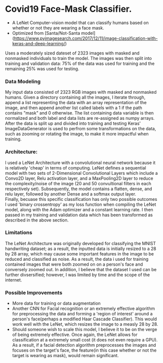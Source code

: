 # Covid19 Face-Mask Classifier. 
  -  A LeNet Computer-vision model that can classify humans based on whether or not they are wearing a face mask. 
  -  Optimized from [Santa/Not-Santa model] (https://www.pyimagesearch.com/2017/12/11/image-classification-with-keras-and-deep-learning/)
  
Uses a moderately sized dateset of  2323 images with masked and nonmasked individuals to train the model. The images was then split into training and validation data: 75% of the data was used for training and the remaining 25% was used for testing.

### Data Modeling
My input data consisted of 2323 RGB images with masked and nonmasked humans. Given a directory containing all the images, I iterate through, append a list representing the data with an array representation of the image, and then append another list called labels with a 1 if the path contains "mask" and 0 otherwise. The list containing data variable is then normalized and both label and data lists are re-assigned as numpy arrays. After the data is split up and divided into training and testing  Keras' ImageDataGenerator is used to perfrom some transformations on the data, such as zooming or rotating the image,  to make it more impactful when training.


### Architecture:
I used a LeNet Architecture with a convolutional neural network because it is relatively 'cheap' in terms of computing. LeNet defines a sequential model with two sets of 2-Dimensional Convolutional Layers which include a Convo2D layer, Relu activation layer, and a MaxPooling2D layer to reduce the complexity/noise of the image (20 and 50 convultional filters in each respectively set). Subsequently, the model contains a flatten, dense, and relu layer, followed by another Dense and a softmax output layer.  
Finally, becuase this specific classification has only two possible outcomes I used 'binary crossentropy' as my loss function when compiling the LeNet model, along with the Adam optimizer and a constant learning rate. I then passed in my training and validation data which has been transformed as described in the above section.

### Limitations
The LeNet Architecture was originally developed for classifying the MNIST handwriting dataset; as a result, the inputted data is initially resized to a 28 by 28 array, which may cause some important features in the image to be reduced and classified as noise. As a result, the data i used for training contained images that were both zoomed on on a person's face and conversely zoomed out. In addition, I believe that the dataset I used can be further divsersified; however, I was limited by time and the scope of the internet. 

### Possible Improvements
 -  More data for training or data augmentation
 -  Another CNN for Facial recognition or an extremely effective algorithm for preprocessing the data and forming a 'region of interest' around a person's face(perhaps a modified Haar Cascade Classifier). This would work well with the LeNet, which resizes the image to a measly 28 by 28.
 -  Should someone wish to scale this model, I believe it to be on the verge of being extremely effective. Once again, the LeNet allows for classification at a extremely small cost (it does not even require a GPU). As a result, if a facial detection algorithm preprocesses the images and focuses on the target's face, the feature(in this case whether or not the target is wearing as mask), would remain significant.

